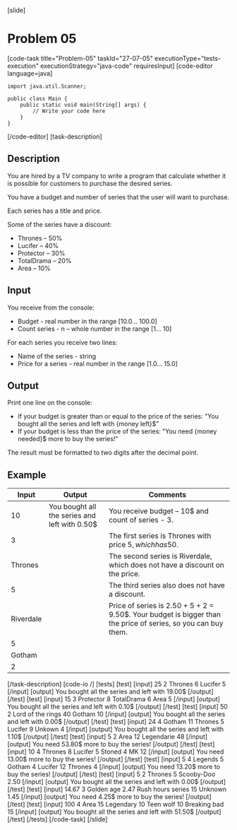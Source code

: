 [slide]
# Problem 05
[code-task title="Problem-05" taskId="27-07-05" executionType="tests-execution" executionStrategy="java-code" requiresInput]
[code-editor language=java]
```
import java.util.Scanner;

public class Main {
    public static void main(String[] args) {
        // Write your code here
    }
}
```
[/code-editor]
[task-description]
## Description
You are hired by a TV company to write a program that calculate whether it is possible for customers to purchase the desired series. 

You have a budget and number of series that the user will want to purchase.

Each series has a title and price.

Some of the series have a discount:
- Thrones – 50%
- Lucifer – 40%	
- Protector – 30%
- TotalDrama – 20%
- Area – 10%

## Input
You receive from the console:
- Budget - real number in the range [10.0… 100.0]
- Count series - n – whole number in the range [1… 10]

For each series you receive two lines:
- Name of the series - string
- Price for a series - real number in the range [1.0… 15.0]

## Output
Print one line on the console:
- If your budget is greater than or equal to the price of the series: "You bought all the series and left with \{money left\}$"
- If your budget is less than the price of the series: "You need \{money needed\}$ more to buy the series!"

The result must be formatted to two digits after the decimal point.

## Example
| **Input** | **Output** | **Comments** |
| --- | --- | --- |
| 10 | You bought all the series and left with 0.50$ | You receive budget – 10$ and count of series - 3. |
| 3 | | The first series is Thrones with price 5$, which has 50% discount from the price 5 - 50% = 2.50$. |
| Thrones | | The second series is Riverdale, which does not have a discount on the price. |
| 5 | | The third series also does not have a discount. |
| Riverdale | | Price of series is 2.50 + 5 + 2 = 9.50$. Your budget is bigger than the price of series, so you can buy them.|
| 5 | | |
| Gotham | | |
| 2 | | |
[/task-description]
[code-io /]
[tests]
[test]
[input]
25
2
Thrones
6
Lucifer
5
[/input]
[output]
You bought all the series and left with 19.00$
[/output]
[/test]
[test]
[input]
15
3
Protector
8
TotalDrama
6
Area
5
[/input]
[output]
You bought all the series and left with 0.10$
[/output]
[/test]
[test]
[input]
50
2
Lord of the rings
40
Gotham
10
[/input]
[output]
You bought all the series and left with 0.00$
[/output]
[/test]
[test]
[input]
24
4
Gotham
11
Thrones
5
Lucifer
9
Unkown
4
[/input]
[output]
You bought all the series and left with 1.10$
[/output]
[/test]
[test]
[input]
5
2
Area
12
Legendarie
48
[/input]
[output]
You need 53.80$ more to buy the series!
[/output]
[/test]
[test]
[input]
10
4
Thrones
8
Lucifer
5
Stoned
4
MK
12
[/input]
[output]
You need 13.00$ more to buy the series!
[/output]
[/test]
[test]
[input]
5
4
Legends
5
Gotham
4
Lucifer
12
Thrones
4
[/input]
[output]
You need 13.20$ more to buy the series!
[/output]
[/test]
[test]
[input]
5
2
Thrones
5
Scooby-Doo
2.50
[/input]
[output]
You bought all the series and left with 0.00$
[/output]
[/test]
[test]
[input]
14.67
3
Golden age
2.47
Rush hours series
15
Unknown
1.45
[/input]
[output]
You need 4.25$ more to buy the series!
[/output]
[/test]
[test]
[input]
100
4
Area
15
Legendary
10
Teen wolf
10
Breaking bad
15
[/input]
[output]
You bought all the series and left with 51.50$
[/output]
[/test]
[/tests]
[/code-task]
[/slide]